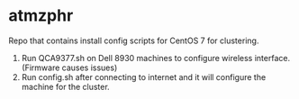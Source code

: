 # atmzphr
Repo that contains install config scripts for CentOS 7 for clustering.
 

1. Run QCA9377.sh on Dell 8930 machines to configure wireless interface.(Firmware causes issues)
1. Run config.sh after connecting to internet and it will configure the machine for the cluster. 

